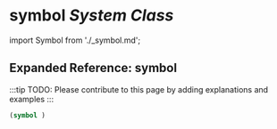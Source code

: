 # **symbol** *System Class*

import Symbol from './_symbol.md';

<Symbol />

## Expanded Reference: symbol

:::tip
TODO: Please contribute to this page by adding explanations and examples
:::

```lisp
(symbol )
```
